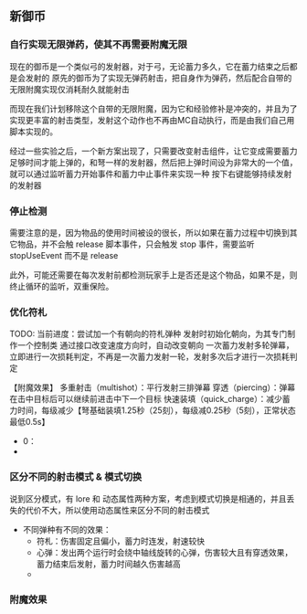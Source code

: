 
## 新御币


### 自行实现无限弹药，使其不再需要附魔无限

现在的御币是一个类似弓的发射器，对于弓，无论蓄力多久，它在蓄力结束之后都是会发射的
原先的御币为了实现无弹药射击，把自身作为弹药，然后配合自带的无限附魔实现仅消耗耐久就能射击

而现在我们计划移除这个自带的无限附魔，因为它和经验修补是冲突的，并且为了实现更丰富的射击类型，发射这个动作也不再由MC自动执行，而是由我们自己用脚本实现的。

经过一些实验之后，一个新方案出现了，只需要改变射击组件，让它变成需要蓄力足够时间才能上弹的，和弩一样的发射器，然后把上弹时间设为非常大的一个值，就可以通过监听蓄力开始事件和蓄力中止事件来实现一种  按下右键能够持续发射的发射器

### 停止检测

需要注意的是，因为物品的使用时间被设的很长，所以如果在蓄力过程中切换到其它物品，并不会触 release 脚本事件，只会触发 stop 事件，需要监听 stopUseEvent 而不是 release

此外，可能还需要在每次发射前都检测玩家手上是否还是这个物品，如果不是，则终止循环的监听，双重保险。

### 优化符札

TODO: 当前进度：尝试加一个有朝向的符札弹种
发射时初始化朝向，为其专门制作一个控制类
通过接口改变速度方向时，自动改变朝向
一次蓄力发射多轮弹幕，立即进行一次损耗判定，不再是一次蓄力发射一轮，发射多次后才进行一次损耗判定

【附魔效果】
多重射击（multishot）：平行发射三排弹幕
穿透（piercing）：弹幕在击中目标后可以继续前进击中下一个目标
快速装填（quick_charge）：减少蓄力时间，每级减少【弩基础装填1.25秒（25刻），每级减0.25秒（5刻），正常状态最低0.5s】
- 0：
- 

### 区分不同的射击模式 & 模式切换

说到区分模式，有 lore 和 动态属性两种方案，考虑到模式切换是相通的，并且丢失的代价不大，所以使用动态属性来区分不同的射击模式

- 不同弹种有不同的效果：
  - 符札：伤害固定且偏小，蓄力时连发，射速较快
  - 心弹：发出两个运行时会绕中轴线旋转的心弹，伤害较大且有穿透效果，蓄力结束后发射，蓄力时间越久伤害越高
  - 

### 附魔效果

